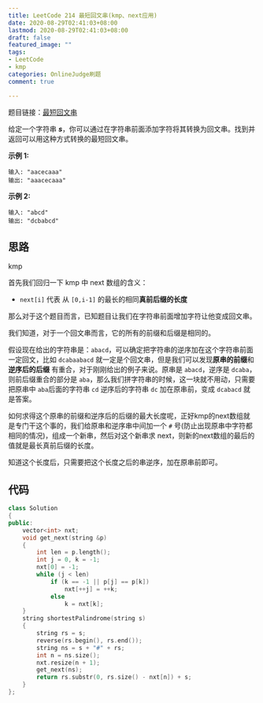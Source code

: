 ```yaml
---
title: LeetCode 214 最短回文串(kmp、next应用)
date: 2020-08-29T02:41:03+08:00
lastmod: 2020-08-29T02:41:03+08:00
draft: false
featured_image: ""
tags:
- LeetCode
- kmp
categories: OnlineJudge刷题
comment: true

---
```


题目链接：[最短回文串](https://leetcode-cn.com/problems/shortest-palindrome/)

给定一个字符串 ***s***，你可以通过在字符串前面添加字符将其转换为回文串。找到并返回可以用这种方式转换的最短回文串。

**示例 1:**

```
输入: "aacecaaa"
输出: "aaacecaaa"
```

**示例 2:**

```
输入: "abcd"
输出: "dcbabcd"
```

## 思路

kmp

首先我们回归一下 kmp 中 next 数组的含义：

- `next[i]` 代表 从 `[0,i-1]` 的最长的相同**真前后缀的长度**

那么对于这个题目而言，已知题目让我们在字符串前面增加字符让他变成回文串。

我们知道，对于一个回文串而言，它的所有的前缀和后缀是相同的。

假设现在给出的字符串是：`abacd`，可以确定把字符串的逆序加在这个字符串前面一定回文，比如 `dcabaabacd` 就一定是个回文串，但是我们可以发现**原串的前缀**和**逆序后的后缀** 有重合，对于刚刚给出的例子来说。原串是 `abacd`，逆序是 `dcaba`，则前后缀重合的部分是 `aba`，那么我们拼字符串的时候，这一块就不用动，只需要把原串中 `aba`后面的字符串 `cd` 逆序后的字符串 `dc` 加在原串前，变成 `dcabacd` 就是答案。

如何求得这个原串的前缀和逆序后的后缀的最大长度呢，正好kmp的next数组就是专门干这个事的，我们给原串和逆序串中间加一个 `#` 号(防止出现原串中字符都相同的情况)，组成一个新串，然后对这个新串求 next，则新的next数组的最后的值就是最长真前后缀的长度。

知道这个长度后，只需要把这个长度之后的串逆序，加在原串前即可。

## 代码

```cpp
class Solution
{
public:
    vector<int> nxt;
    void get_next(string &p)
    {
        int len = p.length();
        int j = 0, k = -1;
        nxt[0] = -1;
        while (j < len)
            if (k == -1 || p[j] == p[k])
                nxt[++j] = ++k;
            else
                k = nxt[k];
    }
    string shortestPalindrome(string s)
    {
        string rs = s;
        reverse(rs.begin(), rs.end());
        string ns = s + "#" + rs;
        int n = ns.size();
        nxt.resize(n + 1);
        get_next(ns);
        return rs.substr(0, rs.size() - nxt[n]) + s;
    }
};
```

